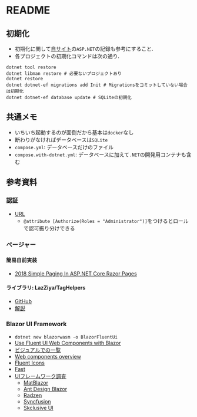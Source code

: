 # README

## 初期化

- 初期化に関して[自サイト](https://phasetr.com/archive/fc/pg/fsharp/#f)の`ASP.NET`の記録も参考にすること.
- 各プロジェクトの初期化コマンドは次の通り.

```shell
dotnet tool restore
dotnet libman restore # 必要ないプロジェクトあり
dotnet restore
dotnet dotnet-ef migrations add Init # Migrationsをコミットしていない場合は初期化
dotnet dotnet-ef database update # SQLiteの初期化
```

## 共通メモ

- いちいち起動するのが面倒だから基本は`docker`なし
- 断わりがなければデータベースは`SQLite`
- `compose.yml`: データベースだけのファイル
- `compose.with-dotnet.yml`: データベースに加えて`.NET`の開発用コンテナも含む

## 参考資料

### 認証

- [URL](https://zenn.dev/okazuki/articles/add-auth-to-blazor-server-app)
  - `@attribute [Authorize(Roles = "Administrator")]`をつけるとロールで認可振り分けできる

### ページャー

#### 簡易自前実装

- [2018 Simple Paging In ASP.NET Core Razor Pages](https://www.mikesdotnetting.com/article/328/simple-paging-in-asp-net-core-razor-pages)

#### ライブラリ: LazZiya/TagHelpers

- [GitHub](https://github.com/LazZiya/TagHelpers)
- [解説](https://ziyad.info/en/articles/21-Paging_TagHelper_for_ASP_NET_Core)

### Blazor UI Framework

- `dotnet new blazorwasm -o BlazorFluentUi`
- [Use Fluent UI Web Components with Blazor](https://learn.microsoft.com/ja-jp/fluent-ui/web-components/integrations/blazor)
- [ビジュアルでの一覧](https://brave-cliff-0c0c93310.azurestaticapps.net/)
- [Web components overview](https://learn.microsoft.com/en-us/fluent-ui/web-components/components/overview)
- [Fluent Icons](https://fluenticons.co/)
- [Fast](https://www.fast.design/)
- [UIフレームワーク調査](https://blazor-master.com/blazor-ui-framework/)
  - [MatBlazor](https://www.matblazor.com/)
  - [Ant Design Blazor](https://antblazor.com/en-US/)
  - [Radzen](https://blazor.radzen.com/)
  - [Syncfusion](https://www.syncfusion.com/blazor-components)
  - [Skclusive UI](https://skclusive.github.io/Skclusive.Material.Docs/)
